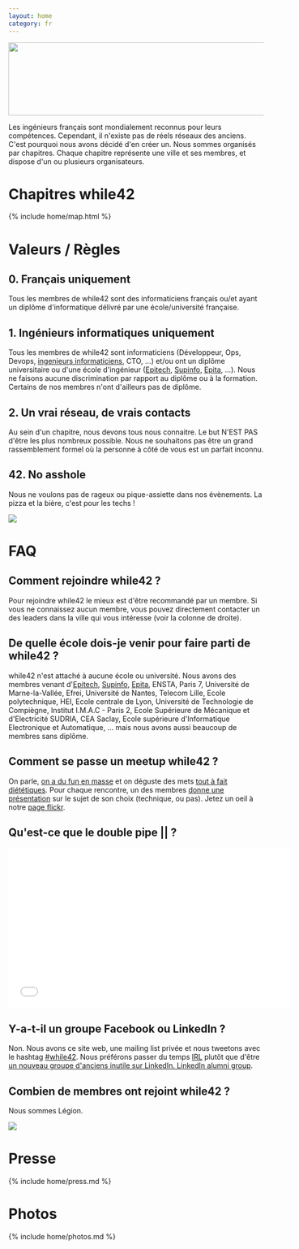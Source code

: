 ```yaml
---
layout: home
category: fr
---
```


<a href="http://www.flickr.com/photos/while42/8721270957/" title="while42 San Francisco meetup #4"><img src="http://farm8.staticflickr.com/7302/8721270957_36443d5b20_z.jpg" width="640" height="144"></a>

Les ingénieurs français sont mondialement reconnus pour leurs compétences. Cependant, il n'existe pas de réels réseaux des anciens. C'est pourquoi nous avons décidé d'en créer un. Nous sommes organisés par chapitres. Chaque chapitre représente une ville et ses membres, et dispose d'un ou plusieurs organisateurs.


Chapitres while42
=================

{% include home/map.html %}


Valeurs / Règles
===============

## 0. Français uniquement
Tous les membres de while42 sont des informaticiens français ou/et ayant un diplôme d'informatique délivré par une école/université française.

## 1. Ingénieurs informatiques uniquement
Tous les membres de while42 sont informaticiens (Développeur, Ops, Devops, <a href="http://www.youtube.com/watch?v=rlarCLhzfoU">ingenieurs informaticiens</a>, CTO, ...) et/ou ont un diplôme universitaire ou d'une école d'ingénieur ([Epitech](http://www.epitech.net), [Supinfo](http://www.supinfo.com), [Epita](http://www.epita.fr), ...). Nous ne faisons aucune discrimination par rapport au diplôme ou à la formation. Certains de nos membres n'ont d'ailleurs pas de diplôme.

## 2. Un vrai réseau, de vrais contacts
Au sein d'un chapitre, nous devons tous nous connaitre. Le but N'EST PAS d'être les plus nombreux possible. Nous ne souhaitons pas être un grand rassemblement formel où la personne à côté de vous est un parfait inconnu.

## 42. No asshole
Nous ne voulons pas de rageux ou pique-assiette dans nos évènements. La pizza et la bière, c'est pour les techs !

[![](http://farm9.staticflickr.com/8477/8285515849_589a7645b8_z.jpg)](http://www.flickr.com/photos/while42/8285515849)


FAQ
====

## Comment rejoindre while42 ?
Pour rejoindre while42 le mieux est d'être recommandé par un membre. Si vous ne connaissez aucun membre, vous pouvez directement contacter un des leaders dans la ville qui vous intéresse (voir la colonne de droite).

## De quelle école dois-je venir pour faire parti de while42 ?
while42 n'est attaché à aucune école ou université. Nous avons des membres venant d'<a href="http://www.epitech.net">Epitech</a>, <a href="http://www.supinfo.com/">Supinfo</a>, <a href="http://www.epita.fr/">Epita</a>, ENSTA, Paris 7, Université de Marne-la-Vallée, Efrei, Université de Nantes, Telecom Lille, Ecole polytechnique, HEI, Ecole centrale de Lyon, Université de Technologie de Compiègne, Institut I.M.A.C - Paris 2, Ecole Supérieure de Mécanique et d'Electricité SUDRIA, CEA Saclay, Ecole supérieure d'Informatique Electronique et Automatique, ... mais nous avons aussi beaucoup de membres sans diplôme.

## Comment se passe un meetup while42 ?
On parle, [on a du fun en masse](http://www.flickr.com/photos/while42/8599999535) et on déguste des mets [tout à fait diététiques](http://www.flickr.com/photos/while42/8601096954). Pour chaque rencontre, un des membres [donne une présentation](http://www.flickr.com/photos/while42/8499425290) sur le sujet de son choix (technique, ou pas). Jetez un oeil à notre [page flickr](http://www.flickr.com/photos/while42/).

## Qu'est-ce que le double pipe || ?
<iframe width="560" height="315" src="//www.youtube.com/embed/bfi4lcxYzBw" frameborder="0" allowfullscreen></iframe>  

## Y-a-t-il un groupe Facebook ou LinkedIn ?
Non. Nous avons ce site web, une mailing list privée et nous tweetons avec le hashtag <a href="https://twitter.com/search/realtime?q=%23while42&src=typd">#while42</a>. Nous préférons passer du temps <a href="http://www.urbandictionary.com/define.php?term=IRL">IRL</a> plutôt que d'être <a href="http://www.linkedin.com/search-fe/group_search?pplSearchOrigin=GLHD&keywords=epitech">un nouveau groupe d'anciens inutile sur LinkedIn. LinkedIn alumni group</a>.

## Combien de membres ont rejoint while42 ?
Nous sommes Légion.

[![](http://farm9.staticflickr.com/8351/8277834621_6d5cd7986d_z.jpg)](http://www.flickr.com/photos/while42/8277834621)

Presse
=======
{% include home/press.md %}


Photos
=======
{% include home/photos.md %}

